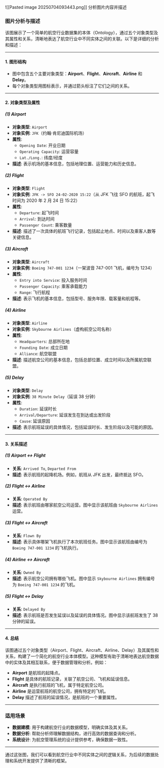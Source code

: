 ![[Pasted image 20250704093443.png]]
分析图片内容并描述

### 图片分析与描述

该图展示了一个简单的航空行业数据集的本体（Ontology），通过五个对象类型及其属性和关系，清晰地表达了航空行业中不同实体之间的关联。以下是详细的分析和描述：

---

#### **1. 图形结构**
- 图中包含五个主要对象类型：**Airport**、**Flight**、**Aircraft**、**Airline** 和 **Delay**。
- 每个对象类型用图标表示，并通过箭头标注了它们之间的关系。

---

#### **2. 对象类型及属性**

##### **(1) Airport**
- **对象类型**: `Airport`
- **对象实例**: `JFK`（约翰·肯尼迪国际机场）
- **属性**:
  - `Opening Date`: 开业日期
  - `Operating Capacity`: 运营容量
  - `Lat./Long.`: 纬度/经度
- **描述**: 表示机场的基本信息，包括地理位置、运营能力和历史信息。

##### **(2) Flight**
- **对象类型**: `Flight`
- **对象实例**: `JFK -> SFO 24-02-2020 15:22`（从 JFK 飞往 SFO 的航班，起飞时间为 2020 年 2 月 24 日 15:22）
- **属性**:
  - `Departure`: 起飞时间
  - `Arrival`: 到达时间
  - `Passenger Count`: 乘客数量
- **描述**: 描述了一次具体的航班飞行记录，包括起止地点、时间以及乘客人数等关键信息。

##### **(3) Aircraft**
- **对象类型**: `Aircraft`
- **对象实例**: `Boeing 747-001 1234`（一架波音 747-001 飞机，编号为 1234）
- **属性**:
  - `Entry into Service`: 投入服务时间
  - `Passenger Capacity`: 乘客承载能力
  - `Range`: 飞行航程
- **描述**: 表示飞机的基本信息，包括型号、服务年限、载客量和航程等。

##### **(4) Airline**
- **对象类型**: `Airline`
- **对象实例**: `Skybourne Airlines`（虚构航空公司名称）
- **属性**:
  - `Headquarters`: 总部所在地
  - `Founding Date`: 成立日期
  - `Alliance`: 航空联盟
- **描述**: 描述航空公司的基本信息，包括总部位置、成立时间以及所属航空联盟。

##### **(5) Delay**
- **对象类型**: `Delay`
- **对象实例**: `38 Minute Delay`（延误 38 分钟）
- **属性**:
  - `Duration`: 延误时长
  - `Arrival/Departure`: 延误发生在到达或出发阶段
  - `Cause`: 延误原因
- **描述**: 表示航班延误的具体情况，包括延误时长、发生阶段以及可能的原因。

---

#### **3. 关系描述**

##### **(1) Airport ↔ Flight**
- **关系**: `Arrived To`, `Departed From`
- **描述**: 表示航班的起降机场。例如，航班从 JFK 出发，最终抵达 SFO。

##### **(2) Flight ↔ Airline**
- **关系**: `Operated By`
- **描述**: 表示航班由哪家航空公司运营。图中显示该航班由 `Skybourne Airlines` 运营。

##### **(3) Flight ↔ Aircraft**
- **关系**: `Flown By`
- **描述**: 表示具体哪架飞机执行了本次航班任务。图中显示该航班由编号为 `Boeing 747-001 1234` 的飞机执行。

##### **(4) Airline ↔ Aircraft**
- **关系**: `Owned By`
- **描述**: 表示航空公司拥有哪些飞机。图中显示 `Skybourne Airlines` 拥有编号为 `Boeing 747-001 1234` 的飞机。

##### **(5) Flight ↔ Delay**
- **关系**: `Delayed By`
- **描述**: 表示航班是否发生延误以及延误的具体情况。图中显示该航班发生了 38 分钟的延误。

---

#### **4. 总结**
该图通过五个对象类型（Airport、Flight、Aircraft、Airline、Delay）及其属性和关系，构建了一个简化的航空行业本体模型。这种模型有助于清晰地表达航空数据中的实体及其相互联系，便于数据管理和分析。例如：
- **Airport** 是航班的起降点。
- **Flight** 是具体的航班记录，关联了航空公司、飞机和延误信息。
- **Aircraft** 是执行航班的飞机，属于特定航空公司。
- **Airline** 是运营航班的航空公司，拥有特定的飞机。
- **Delay** 描述了航班的延误情况，是航班的一个重要属性。

---

### **适用场景**
- **数据建模**: 用于构建航空行业的数据模型，明确实体及其关系。
- **数据分析**: 帮助分析师理解数据结构，进行高效的数据查询和分析。
- **系统设计**: 为航空管理系统的设计提供参考，确保数据一致性。

---

通过这张图，我们可以看到航空行业中不同实体之间的逻辑关系，为后续的数据处理和系统开发提供了清晰的框架。